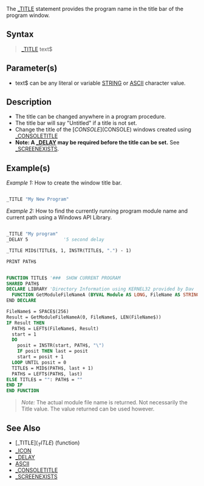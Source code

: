 The [_TITLE](_TITLE) statement provides the program name in the title bar of the program window.


## Syntax

>  [_TITLE](_TITLE) text$


## Parameter(s)

* text$ can be any literal or variable [STRING](STRING) or [ASCII](ASCII) character value.


## Description

* The title can be changed anywhere in a program procedure.
* The title bar will say "Untitled" if a title is not set.
* Change the title of the [$CONSOLE]($CONSOLE) windows created using [_CONSOLETITLE](_CONSOLETITLE)
* **Note: A [_DELAY](_DELAY) may be required before the title can be set.** See [_SCREENEXISTS](_SCREENEXISTS).


## Example(s)

*Example 1:* How to create the window title bar.

```vb

_TITLE "My New Program" 

```


*Example 2:* How to find the currently running program module name and current path using a Windows API Library.

```vb

_TITLE "My program"
_DELAY 5             '5 second delay

_TITLE MID$(TITLE$, 1, INSTR(TITLE$, ".") - 1)

PRINT PATH$


FUNCTION TITLE$ '###  SHOW CURRENT PROGRAM
SHARED PATH$
DECLARE LIBRARY 'Directory Information using KERNEL32 provided by Dav
  FUNCTION GetModuleFileNameA (BYVAL Module AS LONG, FileName AS STRING, BYVAL nSize AS LONG)
END DECLARE

FileName$ = SPACE$(256)
Result = GetModuleFileNameA(0, FileName$, LEN(FileName$))
IF Result THEN
  PATH$ = LEFT$(FileName$, Result)
  start = 1
  DO
    posit = INSTR(start, PATH$, "\")
    IF posit THEN last = posit
    start = posit + 1
  LOOP UNTIL posit = 0
  TITLE$ = MID$(PATH$, last + 1)
  PATH$ = LEFT$(PATH$, last)
ELSE TITLE$ = "": PATH$ = ""
END IF
END FUNCTION 

```
>  *Note:* The actual module file name is returned. Not necessarily the Title value. The value returned can be used however.


## See Also

* [_TITLE$](_TITLE$) (function)
* [_ICON](_ICON)
* [_DELAY](_DELAY)
* [ASCII](ASCII)
* [_CONSOLETITLE](_CONSOLETITLE)
* [_SCREENEXISTS](_SCREENEXISTS)




